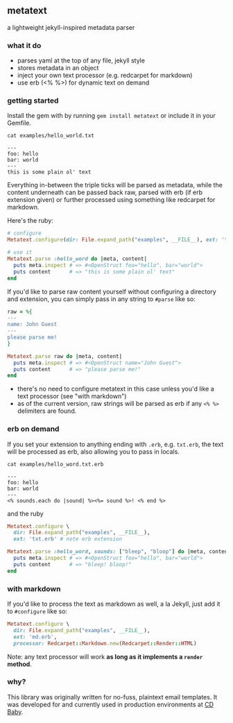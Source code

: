 ## metatext

a lightweight jekyll-inspired metadata parser

### what it do

* parses yaml at the top of any file, jekyll style
* stores metadata in an object
* inject your own text processor (e.g. redcarpet for markdown)
* use erb (<% %>) for dynamic text on demand

### getting started

Install the gem with by running `gem install metatext` or include it in your Gemfile.

`cat examples/hello_world.txt`

```
---
foo: hello
bar: world
---
this is some plain ol' text
```

Everything in-between the triple ticks will be parsed as metadata, while the
content underneath can be passed back raw, parsed with erb (if erb extension given)
or further processed using something like redcarpet for markdown.

Here's the ruby:

```ruby
# configure
Metatext.configure(dir: File.expand_path("examples", __FILE__), ext: 'txt')

# use it
Metatext.parse :hello_word do |meta, content|
  puts meta.inspect # => #<OpenStruct foo="hello", bar="world">
  puts content      # => "this is some plain ol' text"
end
```

If you'd like to parse raw content yourself without configuring a directory and
extension, you can simply pass in any string to `#parse` like so:

```ruby
raw = %{
---
name: John Guest
---
please parse me!
}

Metatext.parse raw do |meta, content|
  puts meta.inspect # => #<OpenStruct name="John Guest">
  puts content      # => "please parse me!"
end
```

* there's no need to configure metatext in this case unless you'd like a text processor (see "with markdown")
* as of the current version, raw strings will be parsed as erb if any `<% %>` delimiters are found.

### erb on demand

If you set your extension to anything ending with `.erb`, e.g. `txt.erb`, the
text will be processed as erb, also allowing you to pass in locals.

`cat examples/hello_word.txt.erb`

```
---
foo: hello
bar: world
---
<% sounds.each do |sound| %><%= sound %>! <% end %>
```

and the ruby

```ruby
Metatext.configure \
  dir: File.expand_path("examples", __FILE__),
  ext: 'txt.erb' # note erb extension

Metatext.parse :hello_word, sounds: ["bleep", "bloop"] do |meta, content|
  puts meta.inspect # => #<OpenStruct foo="hello", bar="world">
  puts content      # => "bleep! bloop!"
end
```

### with markdown

If you'd like to process the text as markdown as well, a la Jekyll, just add it to
`#configure` like so:

```ruby
Metatext.configure \
  dir: File.expand_path("examples", __FILE__),
  ext: 'md.erb',
  processor: Redcarpet::Markdown.new(Redcarpet::Render::HTML)
```

Note: any text processor will work **as long as it implements a `render` method**.

### why?

This library was originally written for no-fuss, plaintext email templates. It was developed
for and currently used in production environments at [CD Baby](http://www.cdbaby.com/).
